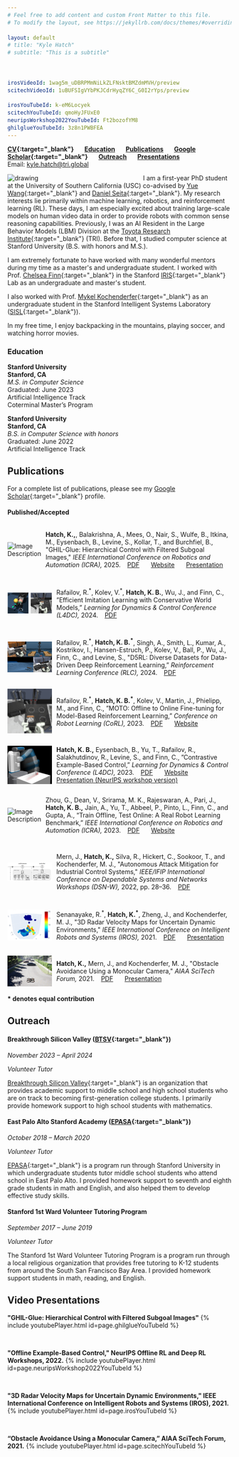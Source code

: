 ```yaml
---
# Feel free to add content and custom Front Matter to this file.
# To modify the layout, see https://jekyllrb.com/docs/themes/#overriding-theme-defaults

layout: default
# title: "Kyle Hatch"
# subtitle: "This is a subtitle"



irosVideoId: 1wag5m_uDBRPMmNiLkZLFNsktBMZdmMVH/preview
scitechVideoId: 1uBUFSIgVYbPKJCdrHyqZY6C_G0I2rYps/preview

irosYouTubeId: k-eM6Locyek
scitechYouTubeId: qmoHyJFUxE0
neuripsWorkshop2022YouTubeId: Ft2bozofYM8
ghilglueYouTubeId: 3z8n1PWBFEA
---
```



<!-- **[Research](#Research) &ensp; &ensp; [Education](#Education) &ensp; &ensp; [CV](./files/Kyle_Hatch_CV_October_2023.pdf){:target="_blank"} &ensp; &ensp;  [Publications](#Publications) &ensp; &ensp; [Presentations](#Presentations) &ensp; &ensp; [Outreach](#Volunteer)**  -->
 **[CV](./files/Kyle_Hatch_CV.pdf){:target="_blank"} &ensp; &ensp; [Education](#Education) &ensp; &ensp; [Publications](#Publications) &ensp; &ensp; [Google Scholar](https://scholar.google.com/citations?user=ECrCBgQAAAAJ&hl=en){:target="_blank"} &ensp; &ensp; [Outreach](#Volunteer) &ensp; &ensp; [Presentations](#Presentations)**  
 Email: [kyle.hatch@tri.global](mailto:kyle.hatch@tri.global)  

<!-- **[CV](./files/Kyle_Hatch_CV_October_2023.pdf){:target="_blank"} &ensp; [Education](#Education) &ensp; [Publications](#Publications) &ensp; [Outreach](#Volunteer) &ensp; [Presentations](#Presentations) &ensp; [kyle.hatch@tri.global](mailto:kyle.hatch@tri.global)**   -->
 

<img src="./files/j_tree_portrait_clipped_small.png" alt="drawing" align="left" width="275" style="margin: 0px 30px 0px 0px;" />


I am a first-year PhD student at the 
University of Southern California (USC) co-advised by 
[Yue Wang](https://yuewang.xyz/){:target="_blank"} and [Daniel Seita](https://danielseita.github.io/){:target="_blank"}. 
My research interests lie primarily within machine learning, robotics, and reinforcement learning (RL). 
These days, I am especially excited about training large-scale models on human video data in order to provide robots with common sense reasoning capabilities.
Previously, I was an AI Resident in the Large Behavior Models (LBM) Division at the [Toyota Research Institute](https://www.tri.global/){:target="_blank"} (TRI).
Before that, I studied computer science at Stanford University (B.S. with honors and M.S.).


I am extremely fortunate to have worked with many wonderful mentors during my time as a master's and undergraduate student. I worked with Prof. [Chelsea Finn](https://ai.stanford.edu/~cbfinn/){:target="_blank"} in the Stanford [IRIS](https://irislab.stanford.edu/){:target="_blank"} Lab as an undergraduate and master's student. 
<!-- As a master's student, I also worked with Prof. [Ben Eysenbach](https://ben-eysenbach.github.io/){:target="_blank"}. -->
I also worked with Prof. [Mykel Kochenderfer](https://mykel.kochenderfer.com/){:target="_blank"} as an undergraduate student in the Stanford Intelligent Systems Laboratory ([SISL](https://sisl.stanford.edu/){:target="_blank"}).
<!-- , and also completed a research internship at the Johns Hopkins University Applied Physics Laboratory ([APL](https://www.jhuapl.edu/){:target="_blank"}). -->


In my free time, I enjoy backpacking in the mountains, playing soccer, and watching horror movies. 

<a name="Education"> </a>
### Education  

**Stanford University**
&ensp; &ensp; &ensp; &ensp; &ensp; &ensp; &ensp; &ensp; &ensp; &ensp; &ensp; &ensp; &ensp; &ensp; &ensp; &ensp; &ensp; &ensp; &ensp; &ensp; &ensp; &ensp; &ensp; &ensp; &ensp; &ensp; &ensp; &ensp; &ensp; &ensp; &ensp;
**Stanford, CA**  
*M.S. in Computer Science*
&ensp; &ensp; &ensp; &ensp; &ensp; &ensp; &ensp; &ensp; &ensp; &ensp; &ensp; &ensp; &ensp; &ensp; &ensp; &ensp; &ensp; &ensp; &ensp; &ensp; &ensp; &ensp; &ensp; &ensp;
Graduated: June 2023   
Artificial Intelligence Track
&ensp; &ensp; &ensp; &ensp; &ensp; &ensp; &ensp; &ensp; &ensp; &ensp; &ensp; &ensp; &ensp; &ensp; &ensp; &ensp; &ensp; &ensp; &ensp; &ensp; &ensp; &ensp; &ensp; &ensp; &ensp; &ensp; &ensp; &ensp; &ensp; &ensp;
Coterminal Master’s Program  

**Stanford University**
&ensp; &ensp; &ensp; &ensp; &ensp; &ensp; &ensp; &ensp; &ensp; &ensp; &ensp; &ensp; &ensp; &ensp; &ensp; &ensp; &ensp; &ensp; &ensp; &ensp; &ensp; &ensp; &ensp; &ensp; &ensp; &ensp; &ensp; &ensp; &ensp; &ensp; &ensp;
**Stanford, CA**  
*B.S. in Computer Science with honors*&ensp; &ensp; &ensp; &ensp; &ensp; &ensp; &ensp; &ensp; &ensp; &ensp; &ensp; &ensp; &ensp; &ensp; &ensp; &ensp; &nbsp;
Graduated: June 2022   
Artificial Intelligence Track


<a name="Publications"> </a>
## Publications

For a complete list of publications, please see my [Google Scholar](https://scholar.google.com/citations?user=ECrCBgQAAAAJ&hl=en){:target="_blank"} profile. 

#### Published/Accepted

<a name="ghilglue"> </a>
<div style="display: flex; align-items: center;">
    <img src="./files/ghil-glue.gif" alt="Image Description" width="100" style="margin-right: 10px;">
    <p>
      <strong>Hatch, K.,</strong>, Balakrishna, A., Mees, O., Nair, S., Wulfe, B., Itkina, M., Eysenbach, B., Levine, S., Kollar, T., and Burchfiel, B., 
      "GHIL-Glue: Hierarchical Control with Filtered Subgoal Images," 
      <em>IEEE International Conference on Robotics and Automation (ICRA),</em> 2025.
      &ensp; 
      <a href="https://arxiv.org/abs/2410.20018" target="_blank">PDF</a> 
      &ensp; &ensp; 
      <a href="https://ghil-glue.github.io/" target="_blank">Website</a> 
      &ensp; &ensp; 
      <a href="#ghilglue_video">Presentation</a>
  </p>
</div>


<a name="cwm"> </a>
<div style="display: flex; align-items: center;">
    <img src="./files/cwm.png" alt="Image Description" width="100" style="margin-right: 10px;">
    <p>
        Rafailov, R.<sup>*</sup>, Kolev, V.<sup>*</sup>, <strong>Hatch, K. B.</strong>, Wu, J., and Finn, C., 
        ”Efficient Imitation Learning with Conservative World Models,” 
        <em>Learning for Dynamics & Control Conference (L4DC),</em> 2024.
        &ensp; 
        <a href="https://arxiv.org/abs/2405.13193" target="_blank">PDF</a>
    </p>
</div>

<a name="d5rl"> </a>
<div style="display: flex; align-items: center;">
    <img src="./files/d5rl.png" alt="Image Description" width="100" style="margin-right: 10px;">
    <p>
        Rafailov, R.<sup>*</sup>, <strong>Hatch, K. B.<sup>*</sup></strong>, Singh, A., Smith, L., Kumar, A., Kostrikov, I., 
        Hansen-Estruch, P., Kolev, V., Ball, P., Wu, J., Finn, C., and Levine, S., 
        "D5RL: Diverse Datasets for Data-Driven Deep Reinforcement Learning,” 
        <em>Reinforcement Learning Conference (RLC),</em> 2024.
        &ensp; 
        <a href="https://rlj.cs.umass.edu/2024/papers/RLJ_RLC_2024_305.pdf" target="_blank">PDF</a>
    </p>
</div>

<a name="moto"> </a>
<div style="display: flex; align-items: center;">
    <img src="./files/moto.gif" alt="Image Description" height="100" style="margin-right: 10px;">
    <p>
        Rafailov, R.<sup>*</sup>, <strong>Hatch, K. B.<sup>*</sup></strong>, Kolev, V., Martin, J., Phielipp, M., and Finn, C., 
        ”MOTO: Offline to Online Fine-tuning for Model-Based Reinforcement Learning,” 
        <em>Conference on Robot Learning (CoRL),</em> 2023.
        &ensp; 
        <a href="https://arxiv.org/abs/2401.03306" target="_blank">PDF</a>
        &ensp; &ensp; 
        <a href="https://sites.google.com/view/mo2o" target="_blank">Website</a>
    </p>
</div>

<a name="laeo"> </a>
<div style="display: flex; align-items: center;">
    <img src="./files/laeo.png" alt="Image Description" width="100" style="margin-right: 10px;">
    <p>
        <strong>Hatch, K. B.,</strong> Eysenbach, B., Yu, T., Rafailov, R., Salakhutdinov, R., Levine, S., and Finn, C., 
        ”Contrastive Example-Based Control,” 
        <em>Learning for Dynamics & Control Conference (L4DC),</em> 2023.
        &ensp; 
        <a href="https://arxiv.org/abs/2307.13101" target="_blank">PDF</a>
        &ensp; &ensp; 
        <a href="https://sites.google.com/view/laeo-rl" target="_blank">Website</a>
        &ensp; &ensp; 
        <a href="#laeo_neurips_video">Presentation (NeurIPS workshop version)</a>
    </p>
</div>

<div style="display: flex; align-items: center;">
    <img src="./files/toto.gif" alt="Image Description" width="100" style="margin-right: 10px;">
    <p>
        Zhou, G., Dean, V., Srirama, M. K., Rajeswaran, A., Pari, J., <strong>Hatch, K. B.,</strong> Jain, A., Yu, T., Abbeel, P., Pinto, L., Finn, C., and Gupta, A.,
        “Train Offline, Test Online: A Real Robot Learning Benchmark,” 
        <em>IEEE International Conference on Robotics and Automation (ICRA),</em> 2023.
        &ensp; 
        <a href="https://arxiv.org/abs/2306.00942" target="_blank">PDF</a>
        &ensp; &ensp;  
        <a href="https://toto-benchmark.org/" target="_blank">Website</a>
    </p>
</div>

<a name="apl_paper"> </a>
<div style="display: flex; align-items: center;">
    <img src="./files/apl.png" alt="Image Description" width="100" style="margin-right: 10px;">
    <p>
        Mern, J., <strong>Hatch, K.,</strong> Silva, R., Hickert, C., Sookoor, T., and Kochenderfer, M. J., 
        "Autonomous Attack Mitigation for Industrial Control Systems," 
        <em>IEEE/IFIP International Conference on Dependable Systems and Networks Workshops (DSN-W),</em> 2022, pp. 28–36.
        &ensp; 
        <a href="https://arxiv.org/abs/2111.02445" target="_blank">PDF</a>
    </p>
</div>

<a name="iros_paper"> </a>
<div style="display: flex; align-items: center;">
    <img src="./files/iros.png" alt="Image Description" width="100" style="margin-right: 10px;">
    <p>
        Senanayake, R.<sup>*</sup>, <strong>Hatch, K.<sup>*</sup></strong>, Zheng, J., and Kochenderfer, M. J., 
        "3D Radar Velocity Maps for Uncertain Dynamic Environments," 
        <em>IEEE International Conference on Intelligent Robots and Systems (IROS),</em> 2021.
        &ensp; 
        <a href="https://arxiv.org/abs/2107.11039" target="_blank">PDF</a>
        &ensp; &ensp; 
        <a href="#iros_video">Presentation</a>
    </p>
</div>

<a name="scitech_paper"> </a>
<div style="display: flex; align-items: center;">
    <img src="./files/scitech.png" alt="Image Description" width="100" style="margin-right: 10px;">
    <p>
        <strong>Hatch, K.,</strong> Mern, J., and Kochenderfer, M. J., 
        "Obstacle Avoidance Using a Monocular Camera," 
        <em>AIAA SciTech Forum,</em> 2021.
        &ensp; 
        <a href="https://arxiv.org/abs/2012.01608" target="_blank">PDF</a>
        &ensp; &ensp; 
        <a href="#scitech_video">Presentation</a>
    </p>
</div>


<!-- <a name="cwm"> </a>
Rafailov, R.\*, Kolev, V.\*,  **Hatch, K. B.**, Wu, J., and Finn, C., ”Efficient Imitation Learning with Conservative World Models,” *Learning for Dynamics & Control Conference (L4DC),* 2024. &ensp; [PDF](https://arxiv.org/abs/2405.13193){:target="_blank"}


<a name="d5rl"> </a>
Rafailov, R.\*, **Hatch, K. B.\***, Singh, A., Smith, L., Kumar, A., Kostrikov, I., Hansen-Estruch, P., Kolev, V.,
Ball, P., Wu, J., Finn, C., and Levine, S., "D5RL: Diverse Datasets for Data-Driven Deep Reinforcement
Learning,” *Reinforcement Learning Conference (RLC),* 2024. &ensp; [PDF](https://rlj.cs.umass.edu/2024/papers/RLJ_RLC_2024_305.pdf){:target="_blank"}

<a name="moto"> </a>
Rafailov, R.\*, **Hatch, K. B.\***, Kolev, V., Martin, J., Phielipp, M., and Finn, C., ”MOTO: Offline to Online
Fine-tuning for Model-Based Reinforcement Learning,” *Conference on Robot Learning (CoRL)*, 2023. &ensp; [PDF](https://arxiv.org/abs/2401.03306){:target="_blank"} &ensp; &ensp; [Website](https://sites.google.com/view/mo2o){:target="_blank"}

<a name="laeo"> </a>
**Hatch, K. B.,** Eysenbach, B., Yu, T., Rafailov, R., Salakhutdinov, R., Levine, S., and Finn, C., ”Contrastive
Example-Based Control,” *Learning for Dynamics & Control Conference (L4DC),* 2023. &ensp; [PDF](https://arxiv.org/abs/2307.13101){:target="_blank"} &ensp; &ensp; [Website](https://sites.google.com/view/laeo-rl){:target="_blank"} &ensp; &ensp; [Presentation (NeurIPS workshop version)](#laeo_neurips_video) 

Zhou, G., Dean, V., Srirama, M. K., Rajeswaran, A., Pari, J., **Hatch, K. B.,** Jain, A., Yu, T., Abbeel, P., Pinto, L., Finn, C., and Gupta, A., “Train Offline, Test Online: A Real Robot Learning Benchmark,” *IEEE International Conference on Robotics and Automation (ICRA),* 2023. &ensp; [PDF](https://arxiv.org/abs/2306.00942){:target="_blank"} &ensp; &ensp;  [Website](https://toto-benchmark.org/){:target="_blank"} 

<a name="apl_paper"> </a>
Mern, J., **Hatch, K.,** Silva, R., Hickert, C., Sookoor, T., and Kochenderfer, M. J., "Autonomous Attack Mitigation for Industrial Control Systems," *IEEE/IFIP International Conference on Dependable Systems and Networks Workshops (DSN-W),* 2022, pp. 28–36.
&ensp; [PDF](https://arxiv.org/abs/2111.02445){:target="_blank"}

<a name="iros_paper"> </a>
Senanayake, R.\*, **Hatch, K.\*,** Zheng, J., and Kochenderfer, M. J., "3D Radar Velocity Maps for Uncertain Dynamic Environments," *IEEE International Conference on Intelligent Robots and Systems (IROS),* 2021. &ensp; [PDF](https://arxiv.org/abs/2107.11039){:target="_blank"} &ensp; &ensp; [Presentation](#iros_video)

<a name="scitech_paper"> </a>
**Hatch, K.,** Mern, J., and Kochenderfer, M. J., "Obstacle Avoidance Using a Monocular Camera," *AIAA SciTech Forum,* 2021. &ensp; [PDF](https://arxiv.org/abs/2012.01608){:target="_blank"} &ensp; &ensp; [Presentation](#scitech_video) -->

<!-- #### Under Review -->




**\* denotes equal contribution**




<!-- <a name="Research"> </a>
## Research

At TRI, I am researching how to leverage Internet scale video data for robot learning. Videos of humans interacting with objects are available on a massive scale on the Internet, but this type of data does not contain the action labels needed to directly train a robot policy. In order to utilize this data, I am developing a hierarchical imitation learning-based approach that trains a high-level policy on action-free video data to output subgoals, which can then be reached by a low-level robot policy.


Prior to starting at TRI, I was a master's student in the Computer Science Department at Stanford University and conducted research under Prof. [Chelsea Finn](https://ai.stanford.edu/~cbfinn/){:target="_blank"} in the Stanford [IRIS](https://irislab.stanford.edu/){:target="_blank"} Lab. In Prof. Finn's group, my research focused on addressing three key limitations in scaling offline RL methods to realistic robot applications: 1) learning from play data/autonomously collected robot data without reward labels 2) pretraining on offline data and then finetuning online 3) and developing realistic simulated benchmarks. I published three first/co-first author papers on this research: 

1. [D5RL](#d5rl): a simulated robotics benchmark to evaluate offline RL methods on visually diverse, realistic simulated robotics tasks. Co-first author on paper under review at the International Conference on Learning Representations (ICLR) 2024.
2. [MOTO](#moto): a model-based RL method designed for efficient offline-to-online finetuning for vision-based manipulation tasks. Co-first author on paper in the Conference on Robot Learning (CoRL) 2023.
3. [LAEO](#laeo): an offline reinforcement learning method using contrastive learning for data without reward labels. First author on paper in the Learning for Dynamics & Control Conference (L4DC) 2023.

As an undergraduate student, I worked on research under Prof. [Mykel Kochenderfer](https://mykel.kochenderfer.com/){:target="_blank"} in the Stanford Intelligent Systems Laboratory ([SISL](https://sisl.stanford.edu/){:target="_blank"}). I also interned at the Johns Hopkins University Applied Physics Laboratory ([APL](https://www.jhuapl.edu/){:target="_blank"}). My research focused on using machine learning and RL techniques to improve collision avoidance in autonomous vehicles and UAVs, as well as using RL to autonomously mitigate cybersecurity threats. I published two first/co-first author papers and one second author paper on this research. 
1. A [method](#iros_paper) to learn 3D velocity maps from radar data for use by autonomous vehicles. Co-first author on paper in the IEEE International Conference on Intelligent Robots and Systems (IROS) 2021.
2. A [collision avoidance system](#scitech_paper) for autonomous drones using monocular vision and deep reinforcement learning. First author on paper in the American Institute of Aeronautics and Astronautics (AIAA) SciTech Forum 2021.
3. An [RL-based method](#apl_paper) for autonomously responding to cybersecurity threats on industrial control systems. Second author on paper in the International Conference on Dependable Systems and Networks (DSN’22), 2022. -->

<a name="Volunteer"> </a>
## Outreach

#### Breakthrough Silicon Valley ([BTSV](https://breakthroughsv.org){:target="_blank"})
*November 2023 – April 2024*

*Volunteer Tutor*


[Breakthrough Silicon Valley](https://breakthroughsv.org){:target="_blank"} is an organization that provides academic support to middle school and high school students who are on track to becoming first-generation college students. I primarily provide homework support to high school students with mathematics.


#### East Palo Alto Stanford Academy ([EPASA](https://haas.stanford.edu/student-programs/education-partnerships/east-palo-alto-stanford-academy-epasa){:target="_blank"})
*October 2018 – March 2020*

*Volunteer Tutor*


[EPASA](https://haas.stanford.edu/student-programs/education-partnerships/east-palo-alto-stanford-academy-epasa){:target="_blank"} is a program run through Stanford University in which undergraduate students tutor middle school students who attend school in East Palo Alto.
I provided homework support to seventh and eighth grade students in math and English, and also helped them to develop effective study skills.

#### Stanford 1st Ward Volunteer Tutoring Program
*September 2017 – June 2019*

*Volunteer Tutor*

The Stanford 1st Ward Volunteer Tutoring Program is a program run through a local religious organization that provides free tutoring to K-12 students from around the South San Francisco Bay Area.
I provided homework support students in math, reading, and English.


<a name="Presentations"> </a>
## Video Presentations

<!-- <details open>
  <summary>Collapse</summary> -->


<a name="ghilglue_video"> </a>
**"GHIL-Glue: Hierarchical Control with Filtered Subgoal Images"**
{% include youtubePlayer.html id=page.ghilglueYouTubeId %}

&nbsp;
&nbsp;
&nbsp;

<a name="laeo_neurips_video"> </a>
**"Offline Example-Based Control," NeurIPS Offline RL and Deep RL Workshops, 2022.**
{% include youtubePlayer.html id=page.neuripsWorkshop2022YouTubeId %}

&nbsp;
&nbsp;
&nbsp;



<a name="iros_video"> </a>
**"3D Radar Velocity Maps for Uncertain Dynamic Environments," IEEE International Conference on Intelligent Robots and Systems (IROS), 2021.**
{% include youtubePlayer.html id=page.irosYouTubeId %}

&nbsp;
&nbsp;
&nbsp;

<a name="scitech_video"> </a>
**“Obstacle Avoidance Using a Monocular Camera,” AIAA SciTech Forum, 2021.**
{% include youtubePlayer.html id=page.scitechYouTubeId %}

<!-- </details> -->
